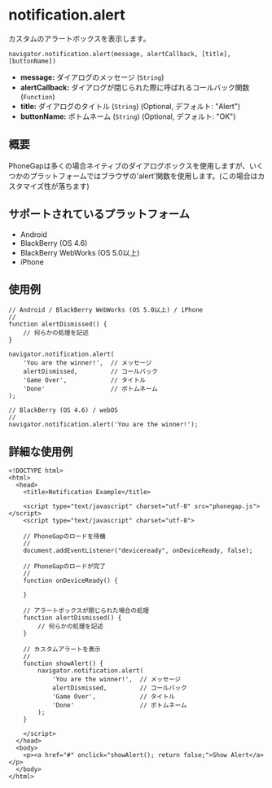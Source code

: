 notification.alert
==================

カスタムのアラートボックスを表示します。

    navigator.notification.alert(message, alertCallback, [title], [buttonName])

- __message:__ ダイアログのメッセージ (`String`)
- __alertCallback:__ ダイアログが閉じられた際に呼ばれるコールバック関数 (`Function`)
- __title:__ ダイアログのタイトル (`String`) (Optional, デフォルト: "Alert")
- __buttonName:__ ボトムネーム (`String`) (Optional, デフォルト: "OK")
    
概要
-----------

PhoneGapは多くの場合ネイティブのダイアログボックスを使用しますが、いくつかのプラットフォームではブラウザの'alert'関数を使用します。(この場合はカスタマイズ性が落ちます)

サポートされているプラットフォーム
-------------------

- Android
- BlackBerry (OS 4.6)
- BlackBerry WebWorks (OS 5.0以上)
- iPhone

使用例
-------------

    // Android / BlackBerry WebWorks (OS 5.0以上) / iPhone
    //
    function alertDismissed() {
        // 何らかの処理を記述
    }

    navigator.notification.alert(
        'You are the winner!',  // メッセージ
        alertDismissed,         // コールバック
        'Game Over',            // タイトル
        'Done'                  // ボトムネーム
    );

    // BlackBerry (OS 4.6) / webOS
    //
    navigator.notification.alert('You are the winner!');
        
詳細な使用例
------------

    <!DOCTYPE html>
    <html>
      <head>
        <title>Notification Example</title>

        <script type="text/javascript" charset="utf-8" src="phonegap.js"></script>
        <script type="text/javascript" charset="utf-8">

        // PhoneGapのロードを待機
        //
        document.addEventListener("deviceready", onDeviceReady, false);

        // PhoneGapのロードが完了
        //
        function onDeviceReady() {
            
        }
    
        // アラートボックスが閉じられた場合の処理
	    function alertDismissed() {
	        // 何らかの処理を記述
	    }

        // カスタムアラートを表示
        //
        function showAlert() {
		    navigator.notification.alert(
		        'You are the winner!',  // メッセージ
		        alertDismissed,         // コールバック
		        'Game Over',            // タイトル
		        'Done'                  // ボトムネーム
		    );
        }
    
        </script>
      </head>
      <body>
        <p><a href="#" onclick="showAlert(); return false;">Show Alert</a></p>
      </body>
    </html>
